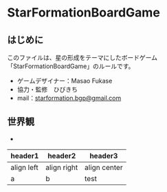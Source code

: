 # StarFormationBoardGame

## はじめに
このファイルは、星の形成をテーマにしたボードゲーム「StarFormationBoardGame」のルールです。
- ゲームデザイナー：Masao Fukase
- 協力・監修　ひびきち
- mail：starformation.bgp@gmail.com

## 世界観
- 

|header1|header2|header3|
|--|--|--|
|align left|align right|align center|
|a|b|test|